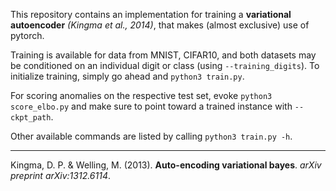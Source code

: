 This repository contains an implementation for training a **variational autoencoder** *(Kingma et al., 2014)*, that makes (almost exclusive) use of pytorch.

Training is available for data from MNIST, CIFAR10, and both datasets may be conditioned on an individual digit or class (using `--training_digits`). To initialize training, simply go ahead and `python3 train.py`.

For scoring anomalies on the respective test set, evoke `python3 score_elbo.py` and make sure to point toward a trained instance with `--ckpt_path`.

Other available commands are listed by calling `python3 train.py -h`.

---

Kingma, D. P. & Welling, M. (2013). **Auto-encoding variational bayes**. *arXiv preprint arXiv:1312.6114*.
